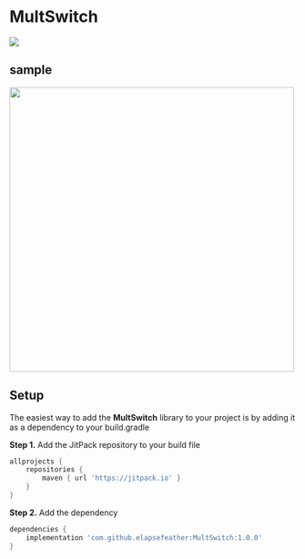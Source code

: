 # MultSwitch
[![](https://jitpack.io/v/elapsefeather/MultSwitch.svg)](https://jitpack.io/#elapsefeather/MultSwitch)

## sample
<img src="https://github.com/elapsefeather/MultSwitch/blob/c37dddd442e8634a12682bc03b5fb854f7e9561c/screenshots/multSwitch.gif" height="500">


## Setup

The easiest way to add the **MultSwitch** library to your project is by adding it as a dependency to your build.gradle

**Step 1.** Add the JitPack repository to your build file
```gradle
allprojects {
    repositories {
        maven { url 'https://jitpack.io' }
    }
}
```

**Step 2.** Add the dependency
```gradle
dependencies {
    implementation 'com.github.elapsefeather:MultSwitch:1.0.0'
}
```


